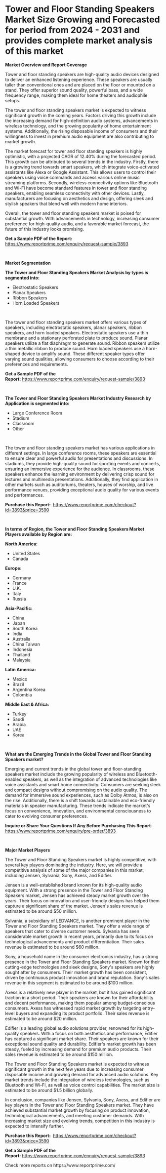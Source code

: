 <p><h1>Tower and Floor Standing Speakers Market Size Growing and Forecasted for period from 2024 - 2031 and provides complete market analysis of this market</h1></p><p><strong>Market Overview and Report Coverage</strong></p>
<p><p>Tower and floor standing speakers are high-quality audio devices designed to deliver an enhanced listening experience. These speakers are usually taller than conventional ones and are placed on the floor or mounted on a stand. They offer superior sound quality, powerful bass, and a wide frequency range, making them ideal for home theaters and audiophile setups.</p><p>The tower and floor standing speakers market is expected to witness significant growth in the coming years. Factors driving this growth include the increasing demand for high-definition audio systems, advancements in wireless technology, and the growing popularity of home entertainment systems. Additionally, the rising disposable income of consumers and their willingness to invest in premium audio equipment are also contributing to market growth.</p><p>The market forecast for tower and floor standing speakers is highly optimistic, with a projected CAGR of 12.40% during the forecasted period. This growth can be attributed to several trends in the industry. Firstly, there is a growing trend towards smart speakers, which integrate voice-activated assistants like Alexa or Google Assistant. This allows users to control their speakers using voice commands and access various online music streaming platforms. Secondly, wireless connectivity options like Bluetooth and Wi-Fi have become standard features in tower and floor standing speakers, enabling seamless connectivity with other devices. Lastly, manufacturers are focusing on aesthetics and design, offering sleek and stylish speakers that blend well with modern home interiors.</p><p>Overall, the tower and floor standing speakers market is poised for substantial growth. With advancements in technology, increasing consumer preference for high-quality audio, and a favorable market forecast, the future of this industry looks promising.</p></p>
<p><strong>Get a Sample PDF of the Report:</strong> <a href="https://www.reportprime.com/enquiry/request-sample/3893">https://www.reportprime.com/enquiry/request-sample/3893</a></p>
<p>&nbsp;</p>
<p><strong>Market Segmentation</strong></p>
<p><strong>The Tower and Floor Standing Speakers Market Analysis by types is segmented into:</strong></p>
<p><ul><li>Electrostatic Speakers</li><li>Planar Speakers</li><li>Ribbon Speakers</li><li>Horn Loaded Speakers</li></ul></p>
<p>&nbsp;</p>
<p><p>The tower and floor standing speakers market offers various types of speakers, including electrostatic speakers, planar speakers, ribbon speakers, and horn loaded speakers. Electrostatic speakers use a thin membrane and a stationary perforated plate to produce sound. Planar speakers utilize a flat diaphragm to generate sound. Ribbon speakers utilize a thin metallic ribbon to produce sound. Horn loaded speakers use a horn-shaped device to amplify sound. These different speaker types offer varying sound qualities, allowing consumers to choose according to their preferences and requirements.</p></p>
<p><strong>Get a Sample PDF of the Report:</strong>&nbsp;<a href="https://www.reportprime.com/enquiry/request-sample/3893">https://www.reportprime.com/enquiry/request-sample/3893</a></p>
<p>&nbsp;</p>
<p><strong>The Tower and Floor Standing Speakers Market Industry Research by Application is segmented into:</strong></p>
<p><ul><li>Large Conference Room</li><li>Stadium</li><li>Classroom</li><li>Other</li></ul></p>
<p>&nbsp;</p>
<p><p>The tower and floor standing speakers market has various applications in different settings. In large conference rooms, these speakers are essential to ensure clear and powerful audio for presentations and discussions. In stadiums, they provide high-quality sound for sporting events and concerts, ensuring an immersive experience for the audience. In classrooms, these speakers enhance the learning environment by delivering crisp sound for lectures and multimedia presentations. Additionally, they find application in other markets such as auditoriums, theaters, houses of worship, and live performance venues, providing exceptional audio quality for various events and performances.</p></p>
<p><strong>Purchase this Report:</strong>&nbsp; <a href="https://www.reportprime.com/checkout?id=3893&price=3590">https://www.reportprime.com/checkout?id=3893&price=3590</a></p>
<p>&nbsp;</p>
<p><strong>In terms of Region, the Tower and Floor Standing Speakers Market Players available by Region are:</strong></p>
<p>
    <p> <strong> North America: </strong>
        <ul>
            <li>United States</li>
            <li>Canada</li>
        </ul>
        </p> 
    <p> <strong> Europe: </strong>
        <ul>
            <li>Germany</li>
            <li>France</li>
            <li>U.K.</li>
            <li>Italy</li>
            <li>Russia</li>
        </ul>
        </p> 
    <p> <strong> Asia-Pacific: </strong>
        <ul>
            <li>China</li>
            <li>Japan</li>
            <li>South Korea</li>
            <li>India</li>
            <li>Australia</li>
            <li>China Taiwan</li>
            <li>Indonesia</li>
            <li>Thailand</li>
            <li>Malaysia</li>
        </ul>
        </p> 
    <p> <strong> Latin America: </strong>
        <ul>
            <li>Mexico</li>
            <li>Brazil</li>
            <li>Argentina Korea</li>
            <li>Colombia</li>
        </ul>
        </p> 
    <p> <strong> Middle East & Africa: </strong>
        <ul>
            <li>Turkey</li>
            <li>Saudi</li>
            <li>Arabia</li>
            <li>UAE</li>
            <li>Korea</li>
        </ul>
    </p>
    </p>
<p>&nbsp;</p>
<p><strong>What are the Emerging Trends in the Global Tower and Floor Standing Speakers market?</strong></p>
<p><p>Emerging and current trends in the global tower and floor-standing speakers market include the growing popularity of wireless and Bluetooth-enabled speakers, as well as the integration of advanced technologies like voice assistants and smart home connectivity. Consumers are seeking sleek and compact designs without compromising on the audio quality. The demand for immersive sound experiences, such as Dolby Atmos, is also on the rise. Additionally, there is a shift towards sustainable and eco-friendly materials in speaker manufacturing. These trends indicate the market's focus on convenience, innovation, and environmental consciousness to cater to evolving consumer preferences.</p></p>
<p><strong>Inquire or Share Your Questions If Any Before Purchasing This Report</strong>- <a href="https://www.reportprime.com/enquiry/pre-order/3893">https://www.reportprime.com/enquiry/pre-order/3893</a></p>
<p>&nbsp;</p>
<p><strong>Major Market Players</strong></p>
<p><p>The Tower and Floor Standing Speakers market is highly competitive, with several key players dominating the industry. Here, we will provide a competitive analysis of some of the major companies in this market, including Jensen, Sylvania, Sony, Axess, and Edifier.</p><p>Jensen is a well-established brand known for its high-quality audio equipment. With a strong presence in the Tower and Floor Standing Speakers market, Jensen has achieved steady market growth over the years. Their focus on innovation and user-friendly designs has helped them capture a significant share of the market. Jensen's sales revenue is estimated to be around $50 million.</p><p>Sylvania, a subsidiary of LEDVANCE, is another prominent player in the Tower and Floor Standing Speakers market. They offer a wide range of speakers that cater to diverse customer needs. Sylvania has seen considerable market growth in recent years, primarily due to its focus on technological advancements and product differentiation. Their sales revenue is estimated to be around $60 million.</p><p>Sony, a household name in the consumer electronics industry, has a strong presence in the Tower and Floor Standing Speakers market. Known for their cutting-edge technologies and sleek designs, Sony's speakers are highly sought after by consumers. Their market growth has been consistent, driven by continuous product innovation and brand reputation. Sony's sales revenue in this segment is estimated to be around $100 million.</p><p>Axess is a relatively new player in the market, but it has gained significant traction in a short period. Their speakers are known for their affordability and decent performance, making them popular among budget-conscious consumers. Axess has witnessed rapid market growth by targeting entry-level buyers and expanding its product portfolio. Their sales revenue is estimated to be around $20 million.</p><p>Edifier is a leading global audio solutions provider, renowned for its high-quality speakers. With a focus on both aesthetics and performance, Edifier has captured a significant market share. Their speakers are known for their exceptional sound quality and durability. Edifier's market growth has been steady, fueled by increasing demand for premium audio products. Their sales revenue is estimated to be around $150 million.</p><p>The Tower and Floor Standing Speakers market is expected to witness significant growth in the next few years due to increasing consumer disposable income and growing demand for advanced audio solutions. Key market trends include the integration of wireless technologies, such as Bluetooth and Wi-Fi, as well as voice control capabilities. The market size is estimated to be around $1.5 billion globally.</p><p>In conclusion, companies like Jensen, Sylvania, Sony, Axess, and Edifier are key players in the Tower and Floor Standing Speakers market. They have achieved substantial market growth by focusing on product innovation, technological advancements, and meeting customer demands. With increasing market size and evolving trends, competition in this industry is expected to intensify further.</p></p>
<p><strong>Purchase this Report:</strong>&nbsp;&nbsp;<a href="https://www.reportprime.com/checkout?id=3893&price=3590">https://www.reportprime.com/checkout?id=3893&price=3590</a></p>
<p></p>
<p><strong>Get a Sample PDF of the Report:</strong>&nbsp;<a href="https://www.reportprime.com/enquiry/request-sample/3893">https://www.reportprime.com/enquiry/request-sample/3893</a></p>
<p>Check more reports on https://www.reportprime.com/</p>